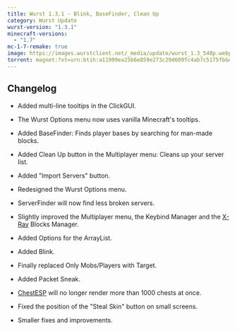 ```yaml
---
title: Wurst 1.3.1 - Blink, BaseFinder, Clean Up
category: Wurst Update
wurst-version: "1.3.1"
minecraft-versions:
  - "1.7"
mc-1-7-remake: true
image: https://images.wurstclient.net/_media/update/wurst_1.3_540p.webp
torrent: magnet:?xt=urn:btih:a11999ea25b6e859e273c29d609fc4ab7c5175fb&dn=Wurst%201.3.1%20MC1.7%20REMAKE&tr=udp%3a%2f%2ftracker.opentrackr.org%3a1337%2fannounce&tr=udp%3a%2f%2f9.rarbg.com%3a2810%2fannounce&tr=udp%3a%2f%2fopen.tracker.cl%3a1337%2fannounce&tr=http%3a%2f%2ftracker.openbittorrent.com%3a80%2fannounce&tr=http%3a%2f%2fopenbittorrent.com%3a80%2fannounce&tr=udp%3a%2f%2fexodus.desync.com%3a6969%2fannounce&tr=udp%3a%2f%2fwww.torrent.eu.org%3a451%2fannounce&tr=udp%3a%2f%2ftracker.torrent.eu.org%3a451%2fannounce&tr=udp%3a%2f%2ftracker.tiny-vps.com%3a6969%2fannounce&tr=udp%3a%2f%2ftracker.pomf.se%3a80%2fannounce&tr=udp%3a%2f%2ftracker.dler.org%3a6969%2fannounce&tr=udp%3a%2f%2ftracker.altrosky.nl%3a6969%2fannounce&tr=udp%3a%2f%2ftracker.0x.tf%3a6969%2fannounce&tr=udp%3a%2f%2fretracker.netbynet.ru%3a2710%2fannounce&tr=udp%3a%2f%2fopentor.org%3a2710%2fannounce&tr=udp%3a%2f%2fopen.stealth.si%3a80%2fannounce&tr=udp%3a%2f%2fmail.realliferpg.de%3a6969%2fannounce&tr=udp%3a%2f%2ffe.dealclub.de%3a6969%2fannounce&tr=udp%3a%2f%2fexplodie.org%3a6969%2fannounce
---
```

## Changelog

- Added multi-line tooltips in the ClickGUI.

- The Wurst Options menu now uses vanilla Minecraft's tooltips.

- Added BaseFinder: Finds player bases by searching for man-made blocks.

- Added Clean Up button in the Multiplayer menu: Cleans up your server list.

- Added "Import Servers" button.

- Redesigned the Wurst Options menu.

- ServerFinder will now find less broken servers.

- Slightly improved the Multiplayer menu, the Keybind Manager and the [X-Ray](https://wiki.wurstclient.net/x-ray) Blocks Manager.

- Added Options for the ArrayList.

- Added Blink.

- Finally replaced Only Mobs/Players with Target.

- Added Packet Sneak.

- [ChestESP](https://wiki.wurstclient.net/chestesp) will no longer render more than 1000 chests at once.

- Fixed the position of the "Steal Skin" button on small screens.

- Smaller fixes and improvements.
